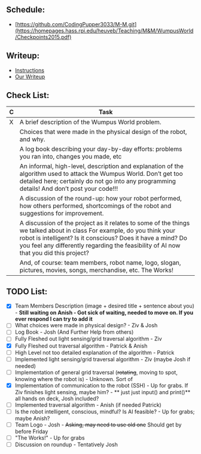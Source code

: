 ## Schedule:
* [https://github.com/CodingPupper3033/M-M.git](https://homepages.hass.rpi.edu/heuveb/Teaching/M&M/WumpusWorld/Checkpoints2015.pdf)

## Writeup:
* [Instructions](https://homepages.hass.rpi.edu/heuveb/Teaching/M&M/WumpusWorld/RobotWriteup19.pdf)
* [Our Writeup](https://docs.google.com/document/d/1CogqTBDX6T_T8rmJduV3WPQfqCB1ckFXHIBXkuGI9A0/edit?usp=sharing)


## Check List:
| C   | Task                                                                                                                                                                                                                                                                           |
|-----|--------------------------------------------------------------------------------------------------------------------------------------------------------------------------------------------------------------------------------------------------------------------------------|
| X   | A brief description of the Wumpus World problem.                                                                                                                                                                                                                               |
|     | Choices that were made in the physical design of the robot, and why.                                                                                                                                                                                                           |
|     | A log book describing your day-by-day efforts: problems you ran into, changes you made, etc                                                                                                                                                                                    |                                                                   |
|     | An informal, high-level, description and explanation of the algorithm used to attack the Wumpus World. Don’t get too detailed here; certainly do not go into any programming details! And don’t post your code!!!                                                              |
|     | A discussion of the round-up: how your robot performed, how others performed, shortcomings of the robot and suggestions for improvement.                                                                                                                                       |
|     | A discussion of the project as it relates to some of the things we talked about in class For example, do you think your robot is intelligent? Is it conscious? Does it have a mind? Do you feel any differently regarding the feasibility of AI now that you did this project? |
|     | And, of course: team members, robot name, logo, slogan, pictures, movies, songs, merchandise, etc. The Works!                                                                                                                                                                  |

## TODO List:

- [x] Team Members Description (image + desired title + sentence about you) - **Still waiting on Anish - Got sick of
  waiting, needed to move on. If you ever respond I can try to add it**
- [ ] What choices were made in physical design? - Ziv & Josh
- [ ] Log Book - Josh (And Further Help from others)
- [ ] Fully Fleshed out light sensing/grid traversal algorithm - Ziv
- [x] Fully Fleshed out traversal algorithm - Patrick & Anish
- [ ] High Level not too detailed explanation of the algorithm - Patrick
- [ ] Implemented light sensing/grid traversal algorithm - Ziv (maybe Josh if needed)
- [ ] Implementation of general grid traversal (~~rotating~~, moving to spot, knowing where the robot is) - Unknown.
  Sort of
- [x] Implementation of communication to the robot (SSH) - Up for grabs. If Ziv finishes light sensing, maybe him? - **
  just just input() and print()**
  all hands on deck, Josh included?
- [ ] Implemented traversal algorithm - Anish (if needed Patrick)
- [ ] Is the robot intelligent, conscious, mindful? Is AI feasible? - Up for grabs; maybe Anish?
- [ ] Team Logo - Josh - ~~Asking, may need to use old one~~ Should get by before Friday
- [ ] "The Works!" - Up for grabs
- [ ] Discussion on roundup - Tentatively Josh
